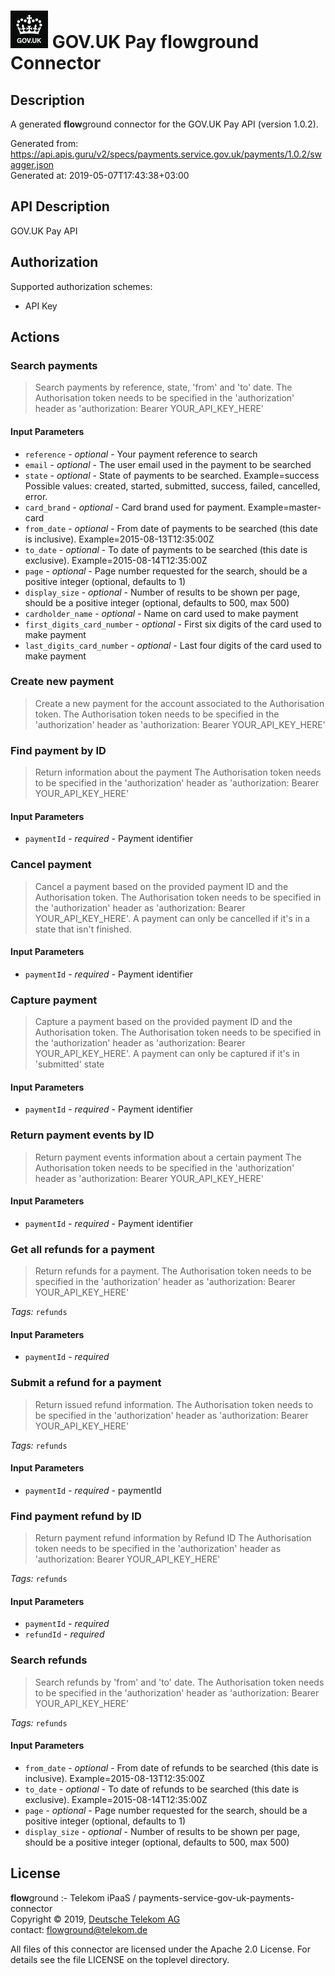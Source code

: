 # ![LOGO](logo.png) GOV.UK Pay **flow**ground Connector

## Description

A generated **flow**ground connector for the GOV.UK Pay API (version 1.0.2).

Generated from: https://api.apis.guru/v2/specs/payments.service.gov.uk/payments/1.0.2/swagger.json<br/>
Generated at: 2019-05-07T17:43:38+03:00

## API Description

GOV.UK Pay API

## Authorization

Supported authorization schemes:
- API Key
## Actions

### Search payments

> Search payments by reference, state, 'from' and 'to' date. The Authorisation token needs to be specified in the 'authorization' header as 'authorization: Bearer YOUR_API_KEY_HERE'

#### Input Parameters
* `reference` - _optional_ - Your payment reference to search
* `email` - _optional_ - The user email used in the payment to be searched
* `state` - _optional_ - State of payments to be searched. Example=success
    Possible values: created, started, submitted, success, failed, cancelled, error.
* `card_brand` - _optional_ - Card brand used for payment. Example=master-card
* `from_date` - _optional_ - From date of payments to be searched (this date is inclusive). Example=2015-08-13T12:35:00Z
* `to_date` - _optional_ - To date of payments to be searched (this date is exclusive). Example=2015-08-14T12:35:00Z
* `page` - _optional_ - Page number requested for the search, should be a positive integer (optional, defaults to 1)
* `display_size` - _optional_ - Number of results to be shown per page, should be a positive integer (optional, defaults to 500, max 500)
* `cardholder_name` - _optional_ - Name on card used to make payment
* `first_digits_card_number` - _optional_ - First six digits of the card used to make payment
* `last_digits_card_number` - _optional_ - Last four digits of the card used to make payment

### Create new payment

> Create a new payment for the account associated to the Authorisation token. The Authorisation token needs to be specified in the 'authorization' header as 'authorization: Bearer YOUR_API_KEY_HERE'

### Find payment by ID

> Return information about the payment The Authorisation token needs to be specified in the 'authorization' header as 'authorization: Bearer YOUR_API_KEY_HERE'

#### Input Parameters
* `paymentId` - _required_ - Payment identifier

### Cancel payment

> Cancel a payment based on the provided payment ID and the Authorisation token. The Authorisation token needs to be specified in the 'authorization' header as 'authorization: Bearer YOUR_API_KEY_HERE'. A payment can only be cancelled if it's in a state that isn't finished.

#### Input Parameters
* `paymentId` - _required_ - Payment identifier

### Capture payment

> Capture a payment based on the provided payment ID and the Authorisation token. The Authorisation token needs to be specified in the 'authorization' header as 'authorization: Bearer YOUR_API_KEY_HERE'. A payment can only be captured if it's in 'submitted' state

#### Input Parameters
* `paymentId` - _required_ - Payment identifier

### Return payment events by ID

> Return payment events information about a certain payment The Authorisation token needs to be specified in the 'authorization' header as 'authorization: Bearer YOUR_API_KEY_HERE'

#### Input Parameters
* `paymentId` - _required_ - Payment identifier

### Get all refunds for a payment

> Return refunds for a payment. The Authorisation token needs to be specified in the 'authorization' header as 'authorization: Bearer YOUR_API_KEY_HERE'

*Tags:* `refunds`

#### Input Parameters
* `paymentId` - _required_

### Submit a refund for a payment

> Return issued refund information. The Authorisation token needs to be specified in the 'authorization' header as 'authorization: Bearer YOUR_API_KEY_HERE'

*Tags:* `refunds`

#### Input Parameters
* `paymentId` - _required_ - paymentId

### Find payment refund by ID

> Return payment refund information by Refund ID The Authorisation token needs to be specified in the 'authorization' header as 'authorization: Bearer YOUR_API_KEY_HERE'

*Tags:* `refunds`

#### Input Parameters
* `paymentId` - _required_
* `refundId` - _required_

### Search refunds

> Search refunds by 'from' and 'to' date. The Authorisation token needs to be specified in the 'authorization' header as 'authorization: Bearer YOUR_API_KEY_HERE'

*Tags:* `refunds`

#### Input Parameters
* `from_date` - _optional_ - From date of refunds to be searched (this date is inclusive). Example=2015-08-13T12:35:00Z
* `to_date` - _optional_ - To date of refunds to be searched (this date is exclusive). Example=2015-08-14T12:35:00Z
* `page` - _optional_ - Page number requested for the search, should be a positive integer (optional, defaults to 1)
* `display_size` - _optional_ - Number of results to be shown per page, should be a positive integer (optional, defaults to 500, max 500)

## License

**flow**ground :- Telekom iPaaS / payments-service-gov-uk-payments-connector<br/>
Copyright © 2019, [Deutsche Telekom AG](https://www.telekom.de)<br/>
contact: flowground@telekom.de

All files of this connector are licensed under the Apache 2.0 License. For details
see the file LICENSE on the toplevel directory.
